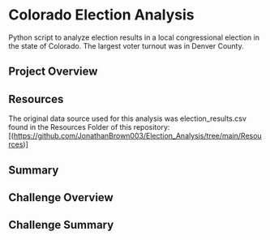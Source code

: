 # Colorado Election Analysis
  Python script to analyze election results in a local congressional election in the state of Colorado. The largest voter turnout was in Denver County.  
  
## Project Overview

## Resources
 The original data source used for this analysis was election_results.csv found in the Resources Folder of this repository: [(https://github.com/JonathanBrown003/Election_Analysis/tree/main/Resources)] 
 
 
## Summary

## Challenge Overview

## Challenge Summary
